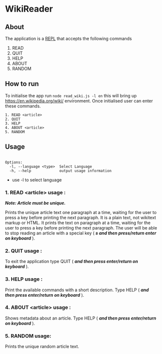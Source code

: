 # WikiReader

## About
The application is a [REPL](https://en.wikipedia.org/wiki/Read-eval-print_loop) that accepts the following commands
1. READ <article>
2. QUIT
3. HELP
4. ABOUT <article>
5. RANDOM

## How to run
To initialise the app run 
`node read_wiki.js -l en` this will bring up https://en.wikipedia.org/wiki/ environment.
Once initialised user can enter these commands.
```
1. READ <article>
2. QUIT
3. HELP
4. ABOUT <article>
5. RANDOM
```

## Usage

```Usage: read_wiki [options]

Options:
  -l, --language <type>  Select Language
  -h, --help             output usage information
```
* use -l to select language

### 1. READ &lt;article&gt; usage :

***Note: Article must be unique.***

Prints the unique article text one paragraph at a time, waiting for the user to press a key before printing the next
paragraph. It is a plain text, not wikitext markup or HTML. It prints the
text on paragraph at a time, waiting for the user to press a key before printing the next
paragraph. The user will be able to stop reading an article with a special key ( _**s and then press/return enter on keyboard**_ ).

### 2. QUIT usage :
To exit the application type QUIT ( _**and then press enter/return on keyboard**_ ).

### 3. HELP usage :
Print the available commands with a short description. Type HELP ( _**and then press enter/return on keyboard**_ ).

### 4. ABOUT &lt;article&gt; usage :
Shows metadata about an article. Type HELP ( _**and then press enter/return on keyboard**_ ).

### 5. RANDOM usage:
Prints the unique random article text.

